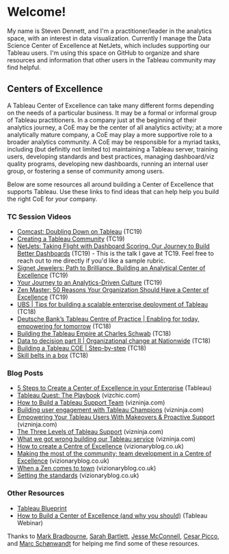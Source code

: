 # Welcome!

My name is Steven Dennett, and I'm a practitioner/leader in the analytics space, with an interest in data visualization. Currently I manage the Data Science Center of Excellence at NetJets, which includes supporting our Tableau users. I'm using this space on GitHub to organize and share resources and information that other users in the Tableau community may find helpful.

## Centers of Excellence
A Tableau Center of Excellence can take many different forms depending on the needs of a particular business.  It may be a formal or informal group of Tableau practitioners.  In a company just at the beginning of their analytics journey, a CoE may be the center of all analytics activity; at a more analytically mature company, a CoE may play a more supportive role to a broader analytics community. A CoE may be responsible for a myriad tasks, including (but definitly not limited to) maintaining a Tableau server, training users, developing standards and best practices, managing dashboard/viz quality programs, developing new dashboards, running an internal user group, or fostering a sense of community among users. 

Below are some resources all around building a Center of Excellence that supports Tableau.  Use these links to find ideas that can help help you build the right CoE for _your_ company.

### TC Session Videos
* [Comcast: Doubling Down on Tableau](https://tc19.tableau.com/learn/sessions/comcast-doubling-down-tableau) (TC19)
* [Creating a Tableau Community](https://tc19.tableau.com/learn/sessions/comcast-doubling-down-tableau) (TC19)
* [NetJets: Taking Flight with Dashboard Scoring. Our Journey to Build Better Dashboards](https://tc19.tableau.com/learn/sessions/netjets-taking-flight-dashboard-scoring-our-journey-build-better-dashboards) (TC19) - This is the talk I gave at TC19.  Feel free to reach out to me directly if you'd like a sample rubric.
* [Signet Jewelers: Path to Brilliance, Building an Analytical Center of Excellence](https://tc19.tableau.com/learn/sessions/signet-jewelers-path-brilliance-building-analytical-center-excellence) (TC19)
* [Your Journey to an Analytics-Driven Culture](https://tc19.tableau.com/learn/sessions/your-journey-analytics-driven-culture) (TC19)
* [Zen Master: 50 Reasons Your Organization Should Have a Center of Excellence](https://tc19.tableau.com/learn/sessions/zen-master-50-reasons-your-organization-should-have-center-excellence) (TC19)
* [UBS | Tips for building a scalable enterprise deployment of Tableau](https://tc18.tableau.com/learn/sessions/32519) (TC18)
* [Deutsche Bank’s Tableau Centre of Practice | Enabling for today, empowering for tomorrow](https://tc18.tableau.com/learn/sessions/32403) (TC18)
* [Building the Tableau Empire at Charles Schwab](https://tc18.tableau.com/learn/sessions/32524) (TC18)
* [Data to decision part II | Organizational change at Nationwide](https://tc18.tableau.com/learn/sessions/32402) (TC18)
* [Building a Tableau COE | Step-by-step](https://tc18.tableau.com/learn/sessions/32260) (TC18)
* [Skill belts in a box](https://tc18.tableau.com/learn/sessions/32268) (TC18)

### Blog Posts
* [5 Steps to Create a Center of Excellence in your Enterprise](https://www.tableau.com/about/blog/2014/7/5-steps-create-center-excellence-your-enterprise-31598) (Tableau)
* [Tableau Quest: The Playbook](https://www.vizchic.com/tableauquest/) (vizchic.com)
* [How to Build a Tableau Support Team](https://vizninja.com/2016/02/08/how-to-build-a-tableau-support-team/) (vizninja.com)
* [Building user engagement with Tableau Champions](https://vizninja.com/2016/06/02/building-user-engagement-with-tableau-champions/) (vizninja.com)
* [Empowering Your Tableau Users With Makeovers & Proactive Support](https://vizninja.com/2016/11/21/empowering-your-tableau-users-with-makeovers-proactive-support/) (vizninja.com)
* [The Three Levels of Tableau Support](https://vizninja.com/2017/01/12/the-three-levels-of-tableau-support/) (vizninja.com)
* [What we got wrong building our Tableau service](https://vizninja.com/2017/05/02/what-we-got-wrong-building-our-tableau-service/) (vizninja.com)
* [How to create a Centre of Excellence](https://www.vizionaryblog.co.uk/post/how-to-create-a-centre-of-excellence) (vizionaryblog.co.uk)
* [Making the most of the community; team development in a Centre of Excellence](https://www.vizionaryblog.co.uk/post/making-the-most-of-the-community-team-development-in-a-centre-of-excellence) (vizionaryblog.co.uk)
* [When a Zen comes to town](https://www.vizionaryblog.co.uk/post/when-a-zen-comes-to-town) (vizionaryblog.co.uk)
* [Setting the standards](https://www.vizionaryblog.co.uk/post/setting-the-standards) (vizionaryblog.co.uk)

### Other Resources
* [Tableau Blueprint](https://help.tableau.com/current/blueprint/en-us/bp_overview.htm)
* [How to Build a Center of Excellence (and why you should)](https://www.tableau.com/learn/webinars/cap-center-of-excellence) (Tableau Webinar)


Thanks to [Mark Bradbourne](https://twitter.com/MarkBradbourne), [Sarah Bartlett](https://twitter.com/sarahlovesdata), [Jesse McConnell](https://twitter.com/mcconnellj), [Cesar Picco](https://twitter.com/CesarPicco), and [Marc Schønwandt](https://twitter.com/MarcSchonwandt) for helping me find some of these resources.

